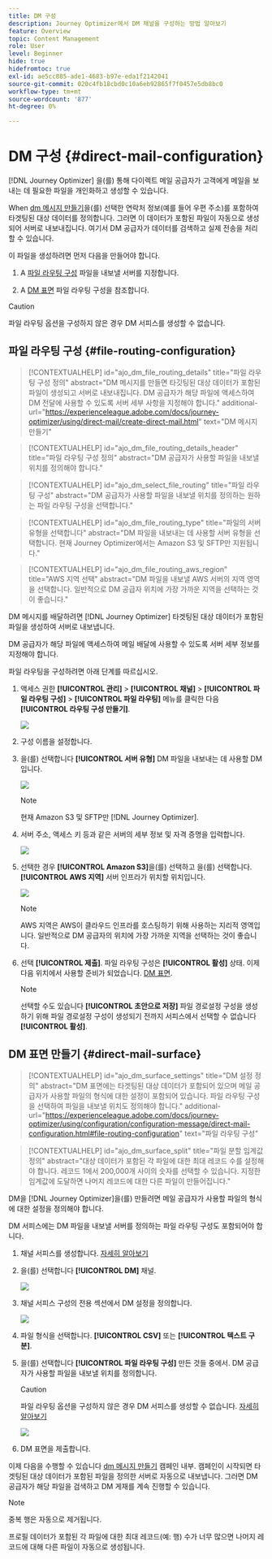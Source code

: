 ```yaml
---
title: DM 구성
description: Journey Optimizer에서 DM 채널을 구성하는 방법 알아보기
feature: Overview
topic: Content Management
role: User
level: Beginner
hide: true
hidefromtoc: true
exl-id: ae5cc885-ade1-4683-b97e-eda1f2142041
source-git-commit: 020c4fb18cbd0c10a6eb92865f7f0457e5db8bc0
workflow-type: tm+mt
source-wordcount: '877'
ht-degree: 0%

---
```


# DM 구성 {#direct-mail-configuration}

[!DNL Journey Optimizer] 을(를) 통해 다이렉트 메일 공급자가 고객에게 메일을 보내는 데 필요한 파일을 개인화하고 생성할 수 있습니다.

When [dm 메시지 만들기](../direct-mail/create-direct-mail.md)을(를) 선택한 연락처 정보(예를 들어 우편 주소)를 포함하여 타겟팅된 대상 데이터를 정의합니다. 그러면 이 데이터가 포함된 파일이 자동으로 생성되어 서버로 내보내집니다. 여기서 DM 공급자가 데이터를 검색하고 실제 전송을 처리할 수 있습니다.

이 파일을 생성하려면 먼저 다음을 만들어야 합니다.

1. A [파일 라우팅 구성](#file-routing-configuration) 파일을 내보낼 서버를 지정합니다.

1. A [DM 표면](#direct-mail-surface) 파일 라우팅 구성을 참조합니다.

>[!CAUTION]
>
>파일 라우팅 옵션을 구성하지 않은 경우 DM 서피스를 생성할 수 없습니다.

## 파일 라우팅 구성 {#file-routing-configuration}

>[!CONTEXTUALHELP]
>id="ajo_dm_file_routing_details"
>title="파일 라우팅 구성 정의"
>abstract="DM 메시지를 만들면 타깃팅된 대상 데이터가 포함된 파일이 생성되고 서버로 내보내집니다. DM 공급자가 해당 파일에 액세스하여 DM 전달에 사용할 수 있도록 서버 세부 사항을 지정해야 합니다."
>additional-url="https://experienceleague.adobe.com/docs/journey-optimizer/using/direct-mail/create-direct-mail.html" text="DM 메시지 만들기"

>[!CONTEXTUALHELP]
>id="ajo_dm_file_routing_details_header"
>title="파일 라우팅 구성 정의"
>abstract="DM 공급자가 사용할 파일을 내보낼 위치를 정의해야 합니다."

>[!CONTEXTUALHELP]
>id="ajo_dm_select_file_routing"
>title="파일 라우팅 구성"
>abstract="DM 공급자가 사용할 파일을 내보낼 위치를 정의하는 원하는 파일 라우팅 구성을 선택합니다."

>[!CONTEXTUALHELP]
>id="ajo_dm_file_routing_type"
>title="파일의 서버 유형을 선택합니다"
>abstract="DM 파일을 내보내는 데 사용할 서버 유형을 선택합니다. 현재 Journey Optimizer에서는 Amazon S3 및 SFTP만 지원됩니다."

>[!CONTEXTUALHELP]
>id="ajo_dm_file_routing_aws_region"
>title="AWS 지역 선택"
>abstract="DM 파일을 내보낼 AWS 서버의 지역 영역을 선택합니다. 일반적으로 DM 공급자 위치에 가장 가까운 지역을 선택하는 것이 좋습니다."

DM 메시지를 배달하려면 [!DNL Journey Optimizer] 타겟팅된 대상 데이터가 포함된 파일을 생성하여 서버로 내보냅니다.

DM 공급자가 해당 파일에 액세스하여 메일 배달에 사용할 수 있도록 서버 세부 정보를 지정해야 합니다.

파일 라우팅을 구성하려면 아래 단계를 따르십시오.

1. 액세스 권한 **[!UICONTROL 관리]** > **[!UICONTROL 채널]** > **[!UICONTROL 파일 라우팅 구성]** > **[!UICONTROL 파일 라우팅]** 메뉴를 클릭한 다음 **[!UICONTROL 라우팅 구성 만들기]**.

   ![](assets/file-routing-config-button.png)

1. 구성 이름을 설정합니다.

1. 을(를) 선택합니다 **[!UICONTROL 서버 유형]** DM 파일을 내보내는 데 사용할 DM입니다.

   ![](assets/file-routing-config-type.png)

   >[!NOTE]
   >
   >현재 Amazon S3 및 SFTP만 [!DNL Journey Optimizer].

1. 서버 주소, 액세스 키 등과 같은 서버의 세부 정보 및 자격 증명을 입력합니다.

   ![](assets/file-routing-config-sftp-details.png)

1. 선택한 경우 **[!UICONTROL Amazon S3]**&#x200B;을(를) 선택하고 을(를) 선택합니다. **[!UICONTROL AWS 지역]** 서버 인프라가 위치할 위치입니다.

   ![](assets/file-routing-config-aws-region.png)

   >[!NOTE]
   >
   >AWS 지역은 AWS이 클라우드 인프라를 호스팅하기 위해 사용하는 지리적 영역입니다. 일반적으로 DM 공급자의 위치에 가장 가까운 지역을 선택하는 것이 좋습니다.

1. 선택 **[!UICONTROL 제출]**. 파일 라우팅 구성은 **[!UICONTROL 활성]** 상태. 이제 다음 위치에서 사용할 준비가 되었습니다. [DM 표면](#direct-mail-surface).

   >[!NOTE]
   >
   >선택할 수도 있습니다 **[!UICONTROL 초안으로 저장]** 파일 경로설정 구성을 생성하기 위해 파일 경로설정 구성이 생성되기 전까지 서피스에서 선택할 수 없습니다 **[!UICONTROL 활성]**.

## DM 표면 만들기 {#direct-mail-surface}

>[!CONTEXTUALHELP]
>id="ajo_dm_surface_settings"
>title="DM 설정 정의"
>abstract="DM 표면에는 타겟팅된 대상 데이터가 포함되어 있으며 메일 공급자가 사용할 파일의 형식에 대한 설정이 포함되어 있습니다. 파일 라우팅 구성을 선택하여 파일을 내보낼 위치도 정의해야 합니다."
>additional-url="https://experienceleague.adobe.com/docs/journey-optimizer/using/configuration/configuration-message/direct-mail-configuration.html#file-routing-configuration" text="파일 라우팅 구성"

<!--
>[!CONTEXTUALHELP]
>id="ajo_dm_surface_sort"
>title="Define the sort order"
>abstract="If you select this option, the sort will be by profile ID, ascending or descending. If you unselect it, the sorting configuration defined when creating the direct mail message within a journey or a campaign."-->

>[!CONTEXTUALHELP]
>id="ajo_dm_surface_split"
>title="파일 분할 임계값 정의"
>abstract="대상 데이터가 포함된 각 파일에 대한 최대 레코드 수를 설정해야 합니다. 레코드 1에서 200,000개 사이의 숫자를 선택할 수 있습니다. 지정한 임계값에 도달하면 나머지 레코드에 대한 다른 파일이 만들어집니다."

DM을 [!DNL Journey Optimizer]을(를) 만들려면 메일 공급자가 사용할 파일의 형식에 대한 설정을 정의해야 합니다.

DM 서피스에는 DM 파일을 내보낼 서버를 정의하는 파일 라우팅 구성도 포함되어야 합니다.

1. 채널 서피스를 생성합니다. [자세히 알아보기](../configuration/channel-surfaces.md)

1. 을(를) 선택합니다 **[!UICONTROL DM]** 채널.

   ![](assets/surface-direct-mail-channel.png)

1. 채널 서피스 구성의 전용 섹션에서 DM 설정을 정의합니다.

   ![](assets/surface-direct-mail-settings.png)

   <!--![](assets/surface-direct-mail-settings-with-insertion.png)-->

1. 파일 형식을 선택합니다. **[!UICONTROL CSV]** 또는 **[!UICONTROL 텍스트 구분]**.

1. 을(를) 선택합니다 **[!UICONTROL 파일 라우팅 구성]** 만든 것들 중에서. DM 공급자가 사용할 파일을 내보낼 위치를 정의합니다.

   >[!CAUTION]
   >
   >파일 라우팅 옵션을 구성하지 않은 경우 DM 서피스를 생성할 수 없습니다. [자세히 알아보기](#file-routing-configuration)

   ![](assets/surface-direct-mail-file-routing.png)

   <!--![](assets/surface-direct-mail-file-routing-with-insertion.png)-->

1. DM 표면을 제출합니다.

이제 다음을 수행할 수 있습니다 [dm 메시지 만들기](../direct-mail/create-direct-mail.md) 캠페인 내부. 캠페인이 시작되면 타겟팅된 대상 데이터가 포함된 파일을 정의한 서버로 자동으로 내보냅니다. 그러면 DM 공급자가 해당 파일을 검색하고 DM 게재를 계속 진행할 수 있습니다.

>[!NOTE]
>
>중복 행은 자동으로 제거됩니다.
>
>프로필 데이터가 포함된 각 파일에 대한 최대 레코드(예: 행) 수가 너무 많으면 나머지 레코드에 대해 다른 파일이 자동으로 생성됩니다.

<!--
    In the **[!UICONTROL Insertion]** section, you can choose to automatically remove duplicate rows.

    Define the maximum number of records (i.e. rows) for each file containing profile data. After the specified threshold is reached, another file will be created for the remaining records.

    ![](assets/surface-direct-mail-split.png)

    For example, if there are 100,000 records in the file and the threshold limit is set to 60,000, the records will be split into two files. The first file will contain 60,000 rows, and the second file will contain the remaining 40,000 rows.

    >[!NOTE]
    >
    >NOTE You can set any number between 1 and 200,000 records, meaning each file must contain at least 1 row and no more than 200,000 rows.

-->